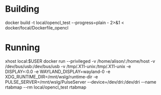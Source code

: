 # Building
docker build -t local/opencl_test --progress=plain - 2>&1 < docker/focal/Dockerfile_opencl
# Running
xhost local:$USER
docker run --privileged -v /home/alison/:/home/host -v /dev/bus/usb:/dev/bus/usb -v /tmp/.X11-unix:/tmp/.X11-unix -e DISPLAY=:0.0 -e WAYLAND_DISPLAY=wayland-0 -e XDG_RUNTIME_DIR=/mnt/wslg/runtime-dir -e PULSE_SERVER=/mnt/wslg/PulseServer --device=/dev/dri:/dev/dri --name rtabmap --rm local/opencl_test rtabmap

